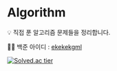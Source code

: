 # Algorithm
💡 직접 푼 알고리즘 문제들을 정리합니다.

💁‍♀️ 백준 아이디 : [ekekekgml](https://www.acmicpc.net/user/ekekekgml)

[![Solved.ac tier](http://mazassumnida.wtf/api/generate_badge?boj=ekekekgml)](https://solved.ac/ekekekgml)
